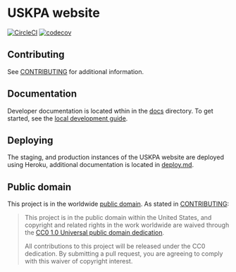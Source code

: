 # USKPA website

[![CircleCI](https://circleci.com/gh/USKPA-dev/uskpa.svg?style=svg)](https://circleci.com/gh/USKPA-dev/uskpa)
[![codecov](https://codecov.io/gh/USKPA-dev/uskpa/branch/master/graph/badge.svg)](https://codecov.io/gh/USKPA-dev/uskpa)


## Contributing

See [CONTRIBUTING](CONTRIBUTING.md) for additional information.

## Documentation

Developer documentation is located wthin in the [docs](docs/) directory.
To get started, see the [local development guide](docs/local-development.md).

## Deploying

The staging, and production instances of the USKPA website are deployed
using Heroku, additional documentation is located in [deploy.md](docs/deploy.md).

## Public domain

This project is in the worldwide [public domain](LICENSE.md). As stated in [CONTRIBUTING](CONTRIBUTING.md):

> This project is in the public domain within the United States, and copyright and related rights in the work worldwide are waived through the [CC0 1.0 Universal public domain dedication](https://creativecommons.org/publicdomain/zero/1.0/).
>
> All contributions to this project will be released under the CC0 dedication. By submitting a pull request, you are agreeing to comply with this waiver of copyright interest.
